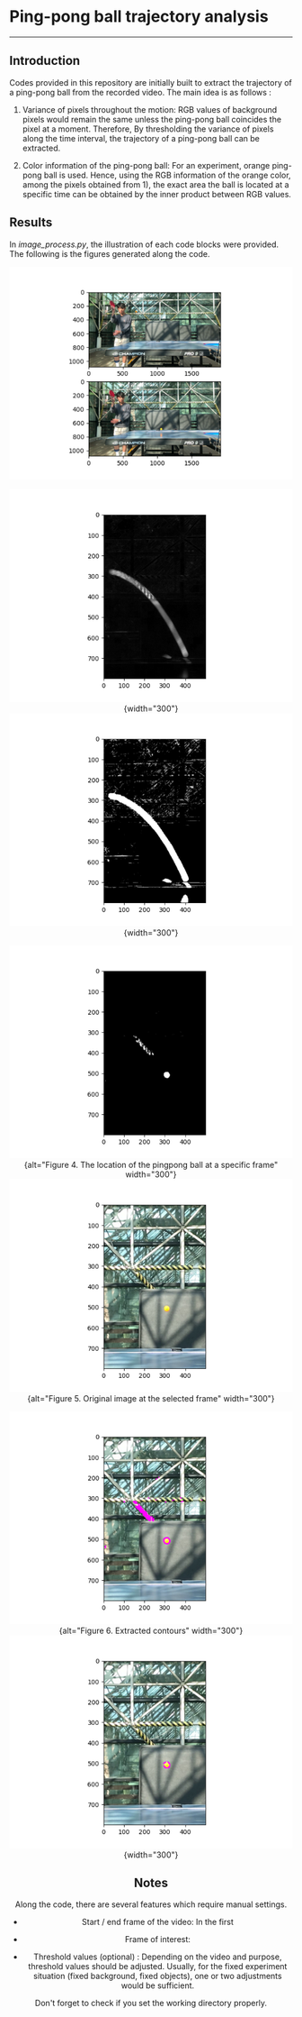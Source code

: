 # Ping-pong ball trajectory analysis

------------------------------------------------------------------------

## Introduction

Codes provided in this repository are initially built to extract the trajectory of a ping-pong ball from the recorded video. The main idea is as follows :

1)  Variance of pixels throughout the motion: RGB values of background pixels would remain the same unless the ping-pong ball coincides the pixel at a moment. Therefore, By thresholding the variance of pixels along the time interval, the trajectory of a ping-pong ball can be extracted.

2)  Color information of the ping-pong ball: For an experiment, orange ping-pong ball is used. Hence, using the RGB information of the orange color, among the pixels obtained from 1), the exact area the ball is located at a specific time can be obtained by the inner product between RGB values.

## Results

In *image_process.py*, the illustration of each code blocks were provided. The following is the figures generated along the code.

<center>

![Figure 1. Initial / final frame of interest in the original video](Figures/1_WindowSettingManual.png)

![Figure 2. The visualization of the variance in pixels along the time (gray)](Figures/2_VarianceOfPixels.png){width="300"} ![Figure 3. The variance of pixels after thresholding](Figures/3_Thresholding.png){width="300"}

![Figure 4. The location of the pingpong ball at a specific frame](Figures/4_LocationOfBall_inPath.png){alt="Figure 4. The location of the pingpong ball at a specific frame" width="300"}![Figure 5. Original image at the selected frame](Figures/4_LocationOfBall_OriginalImage.png){alt="Figure 5. Original image at the selected frame" width="300"}

![Figure 6. Extracted contours](Figures/5_ContourBall.png){alt="Figure 6. Extracted contours" width="300"}![Figure 7. Final contour](Figures/7_ExactContour.png){width="300"}

## Notes

Along the code, there are several features which require manual settings.

-   Start / end frame of the video: In the first

-   Frame of interest:

-   Threshold values (optional) : Depending on the video and purpose, threshold values should be adjusted. Usually, for the fixed experiment situation (fixed background, fixed objects), one or two adjustments would be sufficient.

Don't forget to check if you set the working directory properly.
